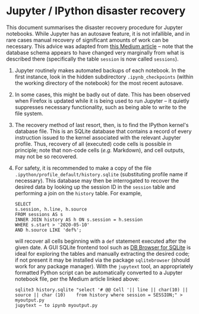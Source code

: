 # Jupyter / IPython disaster recovery

This document summarises the disaster recovery procedure for Jupyter notebooks. While Jupyter has an autosave feature, it is not infallible, and in rare cases manual recovery of significant amounts of work can be necessary. This advice was adapted from [this Medium article](https://medium.com/flatiron-engineering/recovering-from-a-jupyter-disaster-27401677aeeb) &ndash; note that the database schema appears to have changed very marginally from what is described there (specifically the table ```session``` is now called ```sessions```).

1. Jupyter routinely makes automated backups of each notebook. In the first instance, look in the hidden subdirectory ```.ipynb_checkpoints``` (within the working directory of the notebook) for the most recent autosave.
2. In some cases, this might be badly out of date. This has been observed when Firefox is updated while it is being used to run Jupyter &ndash; it quietly suppresses necessary functionality, such as being able to write to the file system.
3. The recovery method of last resort, then, is to find the IPython kernel's database file. This is an SQLite database that contains a record of every instruction issued to the kernel associated with the relevant Jupyter profile. Thus, recovery of all (executed) code cells is possible in principle; note that non-code cells (*e.g.* Markdown), and cell outputs, may not be so recovered.
4. For safety, it is recommended to make a copy of the file ```.ipython/profile_default/history.sqlite``` (substituting profile name if necessary). This database may then be interrogated to recover the desired data by looking up the session ID in the ```session``` table and performing a join on the ```history``` table. For example,

    ```{sql}
    SELECT
    s.session, h.line, h.source
    FROM sessions AS s
    INNER JOIN history AS h ON s.session = h.session
    WHERE s.start > '2020-05-10'
    AND h.source LIKE 'def%';
    ```

    will recover all cells beginning with a ```def``` statement executed after the given  date. A GUI SQLite frontend tool such as [DB Browser for SQLite](https://sqlitebrowser.org/) is ideal for exploring the tables and manually extracting the  desired code; if not present it may be installed via the package ```sqlitebrowser```  (should work for any package manager). With the ```jupytext``` tool, an  appropriately formatted Python script can be automatically converted to a Jupyter  notebook file, per the Medium article linked above:

    ```{bash}
    sqlite3 history.sqlite "select '# @@ Cell '|| line || char(10) || source || char (10)    from history where session = SESSION;" > myoutput.py
    jupytext — to ipynb myoutput.py
```